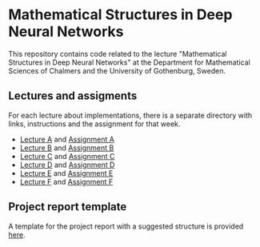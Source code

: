 # Mathematical Structures in Deep Neural Networks

This repository contains code related to the lecture "Mathematical Structures in Deep Neural Networks" at the Department for Mathematical Sciences of Chalmers and the University of Gothenburg, Sweden.

## Lectures and assigments
For each lecture about implementations, there is a separate directory with links, instructions and the assignment for that week.

- [Lecture A](/lecture_a) and [Assignment A](/lecture_a/assignment_a.md)
- [Lecture B](/lecture_b) and [Assignment B](/lecture_b/assignment_b.md)
- [Lecture C](/lecture_c) and [Assignment C](/lecture_c/assignment_c.md)
- [Lecture D](/lecture_d) and [Assignment D](/lecture_d/assignment_d.md)
- [Lecture E](/lecture_e) and [Assignment E](/lecture_e/assignment_e.md)
- [Lecture F](/lecture_f) and [Assignment F](/lecture_f/assignment_f.md)

## Project report template
A template for the project report with a suggested structure is provided [here](/report_template/project_report.tex).
